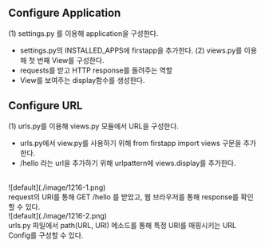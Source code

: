 ## Configure Application
(1) settings.py 를 이용해 application을 구성한다.
- settings.py의 INSTALLED_APPS에 firstapp을 추가한다.
(2) views.py를 이용해 첫 번째 View를 구성한다.
- requests를 받고 HTTP response를 돌려주는 역할
- View를 보여주는 display함수를 생성한다.

## Configure URL
(1) urls.py를 이용해 views.py 모듈에서 URL을 구성한다.
- urls.py에서 view.py를 사용하기 위해 from firstapp import views 구문을 추가한다.
- /hello 라는 url을 추가하기 위해 urlpattern에 views.display를 추가한다.
<br>
![default](./image/1216-1.png)
</br>
request의 URI를 통해 GET /hello 를 받았고, 웹 브라우저를 통해 response를 확인할 수 있다.
<br>
![default](./image/1216-2.png)
</br>
urls.py 파일에서 path(URL, URI) 메소드를 통해 특정 URI를 매핑시키는 URL Config를 구성할 수 있다.


